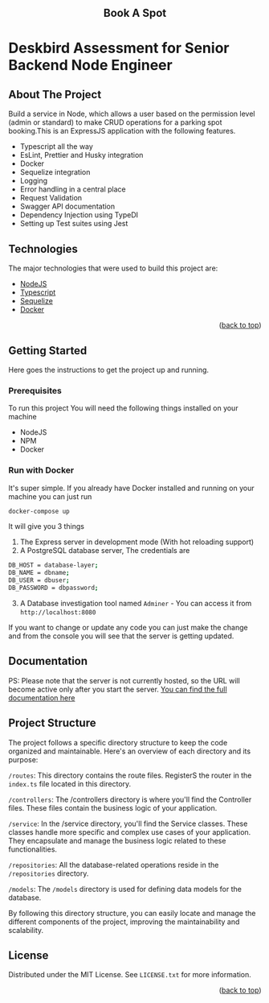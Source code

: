 <div align="center">
  <h2 align="center">Book A Spot</h2>
</div>

# Deskbird Assessment for Senior Backend Node Engineer 

## About The Project

Build a service in Node, which allows a user based on the permission level (admin or standard) to make CRUD operations for a parking spot booking.This is an ExpressJS application with the following features.

- Typescript all the way
- EsLint, Prettier and Husky integration
- Docker
- Sequelize integration
- Logging
- Error handling in a central place
- Request Validation
- Swagger API documentation
- Dependency Injection using TypeDI
- Setting up Test suites using Jest


## Technologies

The major technologies that were used to build this project are:

- [NodeJS](https://nodejs.org/en/)
- [Typescript](https://www.typescriptlang.org/)
- [Sequelize](https://sequelize.org/)
- [Docker](https://www.docker.com/)

<p align="right">(<a href="#top">back to top</a>)</p>

## Getting Started

Here goes the instructions to get the project up and running.

### Prerequisites

To run this project You will need the following things installed on your machine

- NodeJS
- NPM
- Docker 

### Run with Docker

It's super simple. If you already have Docker installed and running on your machine you can just run

```sh
docker-compose up
```

It will give you 3 things

1. The Express server in development mode (With hot reloading support)
2. A PostgreSQL database server, The credentials are

```sh
DB_HOST = database-layer;
DB_NAME = dbname;
DB_USER = dbuser;
DB_PASSWORD = dbpassword;
```

3. A Database investigation tool named `Adminer` - You can access it from `http://localhost:8080`

If you want to change or update any code you can just make the change and from the console you will see that the server is getting updated.

## Documentation
PS: Please note that the server is not currently hosted, so the URL will become active only after you start the server.
[You can find the full documentation here](https://express-typescript-boilerplate-documentation.vercel.app/)

## Project Structure

The project follows a specific directory structure to keep the code organized and maintainable. Here's an overview of each directory and its purpose:

`/routes`: This directory contains the route files. RegisterS the router in the `index.ts` file located in this directory.

`/controllers`: The /controllers directory is where you'll find the Controller files. These files contain the business logic of your application. 

`/service`: In the /service directory, you'll find the Service classes. These classes handle more specific and complex use cases of your application. They encapsulate and manage the business logic related to these functionalities.

`/repositories`: All the database-related operations reside in the `/repositories` directory.

`/models`: The `/models` directory is used for defining data models for the database.

By following this directory structure, you can easily locate and manage the different components of the project, improving the maintainability and scalability.

## License

Distributed under the MIT License. See `LICENSE.txt` for more information.

<p align="right">(<a href="#top">back to top</a>)</p>